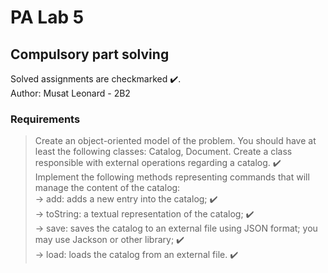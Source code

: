 # PA Lab 5
## Compulsory part solving 

Solved assignments are checkmarked ✔️.<br />
Author: Musat Leonard - 2B2

### Requirements

> Create an object-oriented model of the problem. You should have at least the following classes: Catalog, Document. Create a class responsible with external operations regarding a catalog. ✔️ <br />
> Implement the following methods representing commands that will manage the content of the catalog: <br />
       -> add: adds a new entry into the catalog; ✔️ <br />
       -> toString: a textual representation of the catalog; ✔️ <br />
       -> save: saves the catalog to an external file using JSON format; you may use Jackson or other library; ✔️ <br />
       -> load: loads the catalog from an external file. ✔️ <br />
